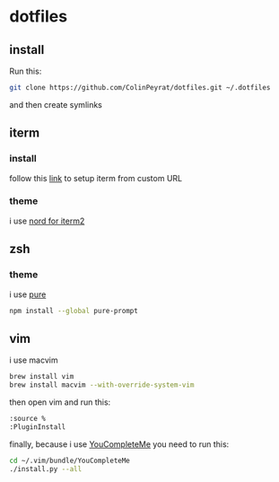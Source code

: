 # dotfiles

## install
Run this:

```bash
git clone https://github.com/ColinPeyrat/dotfiles.git ~/.dotfiles
```
and then create symlinks

## iterm
### install

follow this [link](http://stratus3d.com/blog/2015/02/28/sync-iterm2-profile-with-dotfiles-repository/) to setup iterm from custom URL

### theme
i use [nord for iterm2](https://github.com/arcticicestudio/nord-iterm2)

## zsh

### theme
i use [pure](https://github.com/sindresorhus/pure)
```bash
npm install --global pure-prompt
```

## vim

i use macvim

```bash
brew install vim
brew install macvim --with-override-system-vim
```

then open vim and run this:

```bash
:source %
:PluginInstall
```

finally, because i use [YouCompleteMe](https://github.com/Valloric/YouCompleteMe) you need to run this:
```bash
cd ~/.vim/bundle/YouCompleteMe
./install.py --all
```
